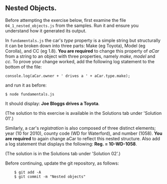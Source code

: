 ## Nested Objects.

Before attempting the exercise below, first examine the file `04_1_nested_objects.js` from the samples. Run it and ensure you understand how it generated its output.

In `fundamentals.js` the car's *type* property is a simple string but structurally it can be broken down into three parts: Make (eg Toyota), Model (eg Corolla), and CC (eg 1.8). __You are required__ to change this property of *aCar* from a string to an object with three properties, namely *make*, *model* and *cc*. To prove your change worked, add the following log statement to the bottom of the file:

    console.log(aCar.owner + ' drives a ' + aCar.type.make);

and run it as before: 

	$ node fundamentals.js 

It should display: __Joe Bloggs drives a Toyota__.

(The solution to this exercise is available in the Solutions tab under 'Solution 01'.)

Similarly, a car's *registration* is also composed of three distinct elements; year (10 for 2010), county code (WD for Waterford), and number (1058). __You are required__ to again change aCar to reflect this nested structure. Also add a log statement that displays the following: __Reg. = 10-WD-1058__.

(The solution is in the Solutions tab under 'Solution 02'.)

Before continuing, update the git repository, as follows:
 
        $ git add -A
        $ git commit -m "Nested objects"

[solution]: ./07.Solutions.html